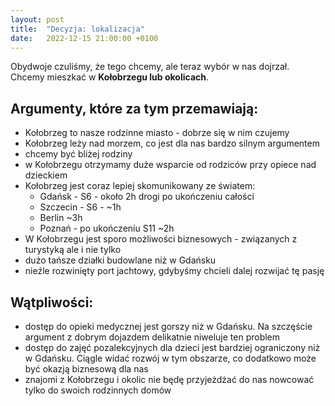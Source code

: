```yaml
---
layout: post
title:  "Decyzja: lokalizacja"
date:   2022-12-15 21:00:00 +0100
---
```

Obydwoje czuliśmy, że tego chcemy, ale teraz wybór w nas dojrzał. Chcemy mieszkać w **Kołobrzegu lub okolicach**.

## Argumenty, które za tym przemawiają:
- Kołobrzeg to nasze rodzinne miasto - dobrze się w nim czujemy
- Kołobrzeg leży nad morzem, co jest dla nas bardzo silnym argumentem
- chcemy być bliżej rodziny
- w Kołobrzegu otrzymamy duże wsparcie od rodziców przy opiece nad dzieckiem
- Kołobrzeg jest coraz lepiej skomunikowany ze światem:
  - Gdańsk - S6 - około 2h drogi po ukończeniu całości
  - Szczecin - S6 - ~1h
  - Berlin ~3h
  - Poznań - po ukończeniu S11 ~2h
- W Kołobrzegu jest sporo możliwości biznesowych - związanych z turystyką ale i nie tylko
- dużo tańsze działki budowlane niż w Gdańsku
- nieźle rozwinięty port jachtowy, gdybyśmy chcieli dalej rozwijać tę pasję

## Wątpliwości:
- dostęp do opieki medycznej jest gorszy niż w Gdańsku. Na szczęście argument z dobrym dojazdem delikatnie niweluje ten problem
- dostęp do zajęć pozalekcyjnych dla dzieci jest bardziej ograniczony niż w Gdańsku. Ciągle widać rozwój w tym obszarze, co dodatkowo może być okazją biznesową dla nas
- znajomi z Kołobrzegu i okolic nie będę przyjeżdżać do nas nowcować tylko do swoich rodzinnych domów